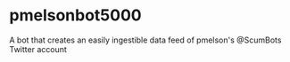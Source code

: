 # pmelsonbot5000
A bot that creates an easily ingestible data feed of pmelson's @ScumBots Twitter account
